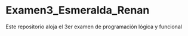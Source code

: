 # Examen3_Esmeralda_Renan
Este repositorio aloja el 3er examen de programación lógica y funcional 

